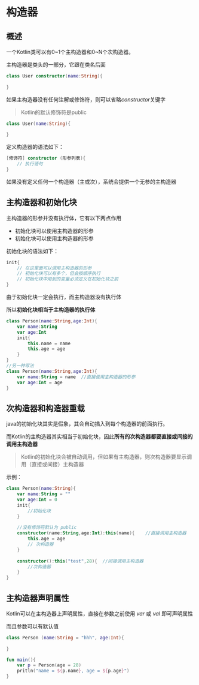 # 构造器

## 概述

一个Kotlin类可以有0~1个主构造器和0~N个次构造器。

主构造器是类头的一部分，它跟在类名后面

~~~kotlin
class User constructor(name:String){
    
}
~~~

如果主构造器没有任何注解或修饰符，则可以省略*constructor*关键字

> Kotlin的默认修饰符是public

~~~kotlin
class User(name:String){
    
}
~~~

定义构造器的语法如下：

~~~kotlin
[修饰符] constructor (形参列表){
    // 执行语句
}
~~~

如果没有定义任何一个构造器（主或次），系统会提供一个无参的主构造器



## 主构造器和初始化块

主构造器的形参并没有执行体，它有以下两点作用

* 初始化块可以使用主构造器的形参
* 初始化块可以使用主构造器的形参

初始化块的语法如下：

~~~kotlin
init{
    // 在这里面可以调用主构造器的形参
    // 初始化块可以有多个，但会按顺序执行
    // 初始化块中用到的变量必须定义在初始化块之前
}
~~~

由于初始化块一定会执行，而主构造器没有执行体

所以**初始化块相当于主构造器的执行体**

~~~kotlin
class Person(name:String,age:Int){
    var name:String
    var age:Int
    init{
        this.name = name
        this.age = age
    }
}
//另一种写法
class Person(name:String,age:Int){
    var name:String = name	//直接使用主构造器的形参
    var age:Int = age
}
~~~



## 次构造器和构造器重载

java的初始化块其实是假象，其会自动插入到每个构造器的前面执行。

而Kotlin的主构造器其实相当于初始化块，因此**所有的次构造器都要直接或间接的调用主构造器**

> Kotlin的初始化块会被自动调用，但如果有主构造器，则次构造器要显示调用（直接或间接）主构造器

示例：

~~~kotlin
class Person(name:String){
    var name:String = "" 
    var age:Int = 0
    init{
        //初始化块
    }
    
    //没有修饰符默认为 public
    constructor(name:String,age:Int):this(name){	//直接调用主构造器
        this.age = age
        // 次构造器
    }
    
    constructor():this("test",28){	//间接调用主构造器
        //次构造器
    }
}
~~~



## 主构造器声明属性

Kotlin可以在主构造器上声明属性，直接在参数之前使用 *var* 或 *val* 即可声明属性

而且参数可以有默认值

~~~kotlin
class Person (name:String = "hhh", age:Int){
    
}

fun main(){
    var p = Person(age = 28)
    pritln("name = ${p.name}, age = ${p.age}")
}
~~~

